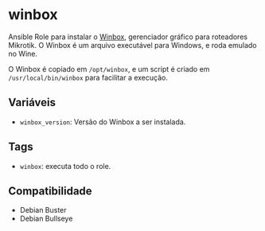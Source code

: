 # winbox

Ansible Role para instalar o [Winbox](http://www.mikrotik.com/), gerenciador
gráfico para roteadores Mikrotik. O Winbox é um arquivo executável para Windows,
e roda emulado no Wine.

O Winbox é copiado em `/opt/winbox`, e um script é criado em
`/usr/local/bin/winbox` para facilitar a execução.

## Variáveis

- `winbox_version`: Versão do Winbox a ser instalada.

## Tags

- `winbox`: executa todo o role.

## Compatibilidade

- Debian Buster
- Debian Bullseye

